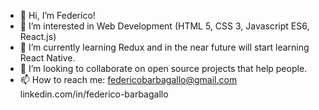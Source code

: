 - 👋 Hi, I’m Federico!
- 👀 I’m interested in Web Development (HTML 5, CSS 3, Javascript ES6, React.js)
- 🌱 I’m currently learning Redux and in the near future will start learning React Native. 
- 💞️ I’m looking to collaborate on open source projects that help people.
- 📫 How to reach me: federicobarbagallo@gmail.com     linkedin.com/in/federico-barbagallo

<!---
federicobr-86/federicobr-86 is a ✨ special ✨ repository because its `README.md` (this file) appears on your GitHub profile.
You can click the Preview link to take a look at your changes.
--->
